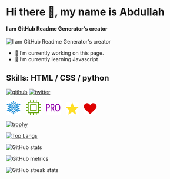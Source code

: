 # Hi there 👋, my name is Abdullah 
#### I am GitHub Readme Generator's creator
![I am GitHub Readme Generator's creator](https://arturssmirnovs.github.io/github-profile-readme-generator/images/banner.png)


- 🔭 I’m currently working on this page. 
- 🌱 I’m currently learning Javascript  

## Skills:  HTML / CSS / python 

[<img src='https://cdn.jsdelivr.net/npm/simple-icons@3.0.1/icons/github.svg' alt='github' height='40'>](https://github.com/abdullah89255)  [<img src='https://cdn.jsdelivr.net/npm/simple-icons@3.0.1/icons/twitter.svg' alt='twitter' height='40'>](https://twitter.com/hackpy3)  

<a href='https://archiveprogram.github.com/'><img src='https://raw.githubusercontent.com/acervenky/animated-github-badges/master/assets/acbadge.gif' width='40' height='40'></a> <a href='https://docs.github.com/en/developers'><img src='https://raw.githubusercontent.com/acervenky/animated-github-badges/master/assets/devbadge.gif' width='40' height='40'></a> <a href='https://github.com/pricing'><img src='https://raw.githubusercontent.com/acervenky/animated-github-badges/master/assets/pro.gif' width='40' height='40'></a> <a href='https://stars.github.com/'><img src='https://raw.githubusercontent.com/acervenky/animated-github-badges/master/assets/starbadge.gif' width='35' height='35'></a> <a href='https://docs.github.com/en/github/supporting-the-open-source-community-with-github-sponsors'><img src='https://raw.githubusercontent.com/acervenky/animated-github-badges/master/assets/sponsorbadge.gif' width='35' height='35'></a> 

[![trophy](https://github-profile-trophy.vercel.app/?username=abdullah89255)](https://github.com/ryo-ma/github-profile-trophy)

[![Top Langs](https://github-readme-stats.vercel.app/api/top-langs/?username=abdullah89255)](https://github.com/anuraghazra/github-readme-stats)

![GitHub stats](https://github-readme-stats.vercel.app/api?username=abdullah89255&show_icons=true&count_private=true)  

![GitHub metrics](https://metrics.lecoq.io/abdullah89255)  

![GitHub streak stats](https://streak-stats.demolab.com/?user=abdullah89255)  

